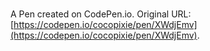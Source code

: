 # 

A Pen created on CodePen.io. Original URL: [https://codepen.io/cocopixie/pen/XWdjEmv](https://codepen.io/cocopixie/pen/XWdjEmv).


